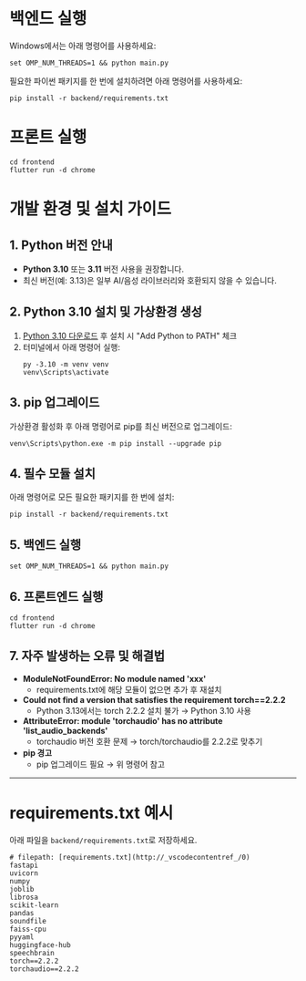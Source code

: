 # 백엔드 실행

Windows에서는 아래 명령어를 사용하세요:

```
set OMP_NUM_THREADS=1 && python main.py
```

필요한 파이썬 패키지를 한 번에 설치하려면 아래 명령어를 사용하세요:

```
pip install -r backend/requirements.txt
```

# 프론트 실행

```
cd frontend
flutter run -d chrome
```

# 개발 환경 및 설치 가이드

## 1. Python 버전 안내
- **Python 3.10** 또는 **3.11** 버전 사용을 권장합니다.
- 최신 버전(예: 3.13)은 일부 AI/음성 라이브러리와 호환되지 않을 수 있습니다.

## 2. Python 3.10 설치 및 가상환경 생성
1. [Python 3.10 다운로드](https://www.python.org/downloads/release/python-3100/) 후 설치 시 "Add Python to PATH" 체크
2. 터미널에서 아래 명령어 실행:
   ```
   py -3.10 -m venv venv
   venv\Scripts\activate
   ```

## 3. pip 업그레이드
가상환경 활성화 후 아래 명령어로 pip를 최신 버전으로 업그레이드:
```
venv\Scripts\python.exe -m pip install --upgrade pip
```

## 4. 필수 모듈 설치
아래 명령어로 모든 필요한 패키지를 한 번에 설치:
```
pip install -r backend/requirements.txt
```

## 5. 백엔드 실행
```
set OMP_NUM_THREADS=1 && python main.py
```

## 6. 프론트엔드 실행
```
cd frontend
flutter run -d chrome
```

## 7. 자주 발생하는 오류 및 해결법

- **ModuleNotFoundError: No module named 'xxx'**
  - requirements.txt에 해당 모듈이 없으면 추가 후 재설치
- **Could not find a version that satisfies the requirement torch==2.2.2**
  - Python 3.13에서는 torch 2.2.2 설치 불가 → Python 3.10 사용
- **AttributeError: module 'torchaudio' has no attribute 'list_audio_backends'**
  - torchaudio 버전 호환 문제 → torch/torchaudio를 2.2.2로 맞추기
- **pip 경고**
  - pip 업그레이드 필요 → 위 명령어 참고

---

# requirements.txt 예시

아래 파일을 `backend/requirements.txt`로 저장하세요.

````plaintext
# filepath: [requirements.txt](http://_vscodecontentref_/0)
fastapi
uvicorn
numpy
joblib
librosa
scikit-learn
pandas
soundfile
faiss-cpu
pyyaml
huggingface-hub
speechbrain
torch==2.2.2
torchaudio==2.2.2